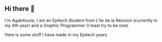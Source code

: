 ## Hi there 👋

I'm Agakitsune, I am an Epitech Student from L'ile de la Réunion (currently in my 4th year) and a Graphic Programmer (I least try to be one).

Here is some stuff I have made in my Epitech years

